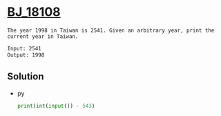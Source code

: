 # [BJ_18108](https://acmicpc.net/problem/18108)

```en
The year 1998 in Taiwan is 2541. Given an arbitrary year, print the current year in Taiwan.
```

```txt
Input: 2541
Output: 1998
```

## Solution

* py

  ```py
  print(int(input()) - 543)
  ```
